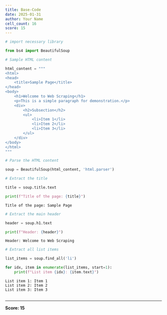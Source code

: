 ```yaml
---
title: Base-Code
date: 2025-01-31
author: Your Name
cell_count: 16
score: 15
---
```


```python
# import necessary library
```


```python
from bs4 import BeautifulSoup
```


```python
# Sample HTML content
```


```python
html_content = """
<html>
<head>
    <title>Sample Page</title>
</head>
<body>
    <h1>Welcome to Web Scraping</h1>
    <p>This is a simple paragraph for demonstration.</p>
    <div>
        <h2>Subsection</h2>
        <ul>
            <li>Item 1</li>
            <li>Item 2</li>
            <li>Item 3</li>
        </ul>
    </div>
</body>
</html>
"""
```


```python
# Parse the HTML content
```


```python
soup = BeautifulSoup(html_content, 'html.parser')
```


```python
# Extract the title
```


```python
title = soup.title.text
```


```python
print(f"Title of the page: {title}")
```

    Title of the page: Sample Page



```python
# Extract the main header
```


```python
header = soup.h1.text
```


```python
print(f"Header: {header}")
```

    Header: Welcome to Web Scraping



```python
# Extract all list items
```


```python
list_items = soup.find_all('li')
```


```python
for idx, item in enumerate(list_items, start=1):
    print(f"List item {idx}: {item.text}")
```

    List item 1: Item 1
    List item 2: Item 2
    List item 3: Item 3



```python

```


---
**Score: 15**
